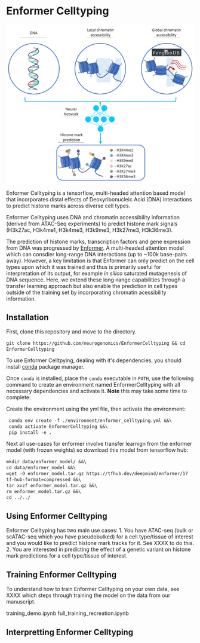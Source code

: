 # Enformer Celltyping

[<img src="./EnformerCelltyping.png" width="600" />](./EnformerCelltyping.png)

Enformer Celltyping is a tensorflow, multi-headed attention based model that
incorporates distal effects of Deoxyribonucleic Acid (DNA) interactions to 
predict histone marks across diverse cell types.

Enformer Celltyping uses DNA and chromatin accessibility information (derived 
from ATAC-Seq experiments) to predict histone mark signals (H3k27ac, H3k4me1,
H3k4me3, H3k9me3, H3k27me3, H3k36me3).

The prediction of histone marks, transcription factors and gene expression from
DNA was progressed by [Enformer](https://www.nature.com/articles/s41592-021-01252-x).
A multi-headed attention model which can consdier long-range DNA interactions
(up to ~100k base-pairs away). However, a key limitation is that Enformer can
only predict on the cell types upon which it was trained and thus is primarily 
useful for interpretation of its output, for example _in silico_ saturated
mutagenesis of DNA sequence. Here, we extend these long-range capabilities 
through a transfer learning approach but also enable the prediction 
in cell types outside of the training set by incorporating chromatin acessibility
information.


## Installation

First, clone this repository and move to the directory.

```
git clone https://github.com/neurogenomics/EnformerCelltyping && cd EnformerCelltyping
```

To use Enformer Celltpying, dealing with it's dependencies, you should install 
[conda](https://docs.conda.io/en/latest/) package manager.

Once `conda` is installed, place the `conda` executable in `PATH`, use the following 
command to create an environment named EnformerCelltyping with all necessary 
dependencies and activate it. **Note** this may take some time to complete:

Create the environment using the yml file, then activate the 
environment:

```
 conda env create -f ./environment/enformer_celltyping.yml &&\
 conda activate EnformerCelltyping &&\
 pip install -e .
```

Next all use-cases for enformer involve transfer learnign from the enformer model
(with frozen weights) so download this model from tensorflow hub:

```
mkdir data/enformer_model/ &&\
cd data/enformer_model &&\
wget -O enformer_model.tar.gz https://tfhub.dev/deepmind/enformer/1?tf-hub-format=compressed &&\
tar xvzf enformer_model.tar.gz &&\
rm enformer_model.tar.gz &&\
cd ../../
```

## Using Enformer Celltyping

Enformer Celltyping has two main use cases:
    1. You have ATAC-seq (bulk or scATAC-seq which you have pseudobulked) for
    a cell type/tissue of interest and you would like to predict histone mark 
    tracks for it. See XXXX to do this.
    2. You are interested in predicting the effect of a genetic variant on 
    histone mark predictions for a cell type/tissue of interest.
    
    
## Training Enformer Celltyping

To understand how to train Enformer Celltyping on your own data, see XXXX which
steps through training the model on the data from our manuscript.

training_demo.ipynb
full_training_recreation.ipynb


## Interpretting Enformer Celltyping    





